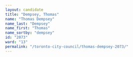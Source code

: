 ```yaml
---
layout: candidate
title: "Dempsey, Thomas"
name: "Thomas Dempsey"
name_last: "Dempsey"
name_first: "Thomas"
name_sortby: "dempsey"
id: "2073"
ward: "13"
permalink: "/toronto-city-council/thomas-dempsey-2073/"
---
```


